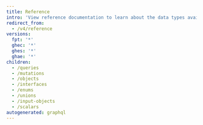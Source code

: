 ```yaml
---
title: Reference
intro: 'View reference documentation to learn about the data types available in the {% data variables.product.prodname_dotcom %} GraphQL API schema.'
redirect_from:
  - /v4/reference
versions:
  fpt: '*'
  ghec: '*'
  ghes: '*'
  ghae: '*'
children:
  - /queries
  - /mutations
  - /objects
  - /interfaces
  - /enums
  - /unions
  - /input-objects
  - /scalars
autogenerated: graphql
---
```




<!-- Content after this section is automatically generated -->
